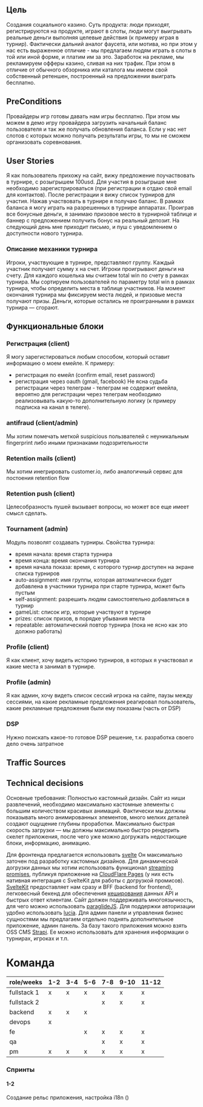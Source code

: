 ## Цель
Создания социального казино. Суть продукта: люди приходят, регистрируются на продукте, играют в слоты, люди могут выигрывать реальные деньги выполняя целевые действия (к примеру играя в турнир). Фактически дальний аналог фаусета, или мотива, но при этом у нас есть выраженное отличие - мы предлагаем людям играть в слоты в той или иной форме, и платим им за это.
Заработок на рекламе, мы рекламируем офферы казино, сливая на них трафик. При этом в отличие от обычного обзорника или каталога мы имеем свой собственный ретеншен, построенный на предложении выиграть бесплатно.

## PreConditions
Провайдеры игр готовы давать нам игры бесплатно. При этом мы можем в демо игру провайдера загрузить начальный баланс пользователя и так же получать обновления баланса. Если у нас нет слотов с которых можно получать результаты игры, то мы не сможем организовать соревнования.
## User Stories
Я как пользователь прихожу на сайт, вижу предложение поучаствовать в турнире, с розыгрышем 100usd. Для участия в розыгрыше мне необходимо зарегистрироваться (при регистрации я отдаю свой email для контактов). После регистрации я вижу список турниров для участия. Нажав участвовать в турнире я получаю баланс. В рамках баланса я могу играть на разрешенных в турнире аппаратах. Проиграв все бонусные деньги, я занимаю призовое место в турнирной таблице и баннер с предложением получить бонус на реальный депозит.
На следующий день мне приходит письмо, и пуш с уведомлением о доступности нового турнира.

### Описание механики турнира
Игроки, участвующие в турнире, представляют группу. Каждый участник получает сумму x на счет. Игроки проигрывают деньги на счету. Для каждого кошелька мы считаем total win по счету в рамках турнира. Мы сортируем пользователей по параметру total win в рамках турнира, чтобы определить места в таблице участников. На момент окончания турнира мы фиксируем места людей, и призовые места получают призы. Деньги, которые остались не проигранными в рамках турнира — сгорают.

## Функциональные блоки
### Регистрация (client)
Я могу зарегистироваться любым способом, который оставит информацию о моем емейле. К примеру:
- регистрация по емейл (confirm email, reset password)
- регистрация через oauth (gmail, facebook)
Не ясна судьба регистрации через телеграм - телеграм не содержит емейла, вероятно для регистрации через телеграм необходимо реализовывать какую-то дополнительную логику (к примеру подписка на канал в телеге).

### antifraud (client/admin)
Мы хотим помечать меткой suspicious пользвателей с неуникальным fingerprint либо иными признаками подозрительности
### Retention mails (client)
Мы хотим инегрировать customer.io, либо аналогичный сервис для постоения retention flow
### Retention push (client)
Целесобразность пушей вызывает вопросы, но может все еще имеет смысл сделать.
### Tournament (admin)
Модуль позволят создавать турниры.
Свойства турнира:
- время начала: время старта турнира
- время конца: время окончания турнира
- время начала показа: время, с которого турнир доступен на экране списка турниров
- auto-assignment: имя группы, которая автоматически будет добавлена в участники турнира при старте турнира, может быть пустым
- self-assignment: разрешить людям самостоятельно добавляться в турнир
- gameList: список игр, которые участвуют в турнире
- prizes: список призов, в порядке убывания места
- repeatable: автоматический повтор турнира (пока не ясно как это должно работать)
### Profile (client)
Я как клиент, хочу видеть историю турниров, в которых я участвовал и какие места я занимал в турнире.
### Profile (admin)
Я как админ, хочу видеть список сессий игрока на сайте, паузы между сессиями, на какие рекламные предложения реагировал пользователь, какие рекламные предложения были ему показаны (часть от DSP)

### DSP
Нужно поискать какое-то готовое DSP решение, т.к. разработка своего дело очень затратное
## Traffic Sources

## Technical decisions
Основные требования:
Полностью кастомный дизайн. Сайт из ниши развлечений, необходимо максимально кастомные элементы с большим количеством красивых анимаций. Фактически мы должны показывать много анимированных элементов, много мелких деталей создают ощущение глубины проработки.
Максимально быстрая скорость загрузки — мы должны максимально быстро рендерить скелет приложения, после чего уже можно догружать недостающие блоки, информацию, анимацию.

Для фронтенда предлагается использовать [svelte](https://svelte.dev/) Он максимально заточен под разработку кастомных дизайнов. Для динамической догрузки данных мы хотим использовать функционал [streaming promises](https://geoffrich.net/posts/conditionally-stream-data/), публикуя приложение на [CloudFlare Pages](https://pages.cloudflare.com/) (у них есть нативная интеграция с SvelteKit для работы с догрузкой промисов). [SvelteKit](https://kit.svelte.dev/) предоставляет нам сразу и BFF (backend for frontend), легковесный бекенд для обеспечения [кеширования](https://developers.cloudflare.com/kv/) данных API и быстрых ответ клиентам. Сайт должен поддерживать многоязычность, для чего можно использовать [paraglideJS](https://inlang.com/m/gerre34r/library-inlang-paraglideJs). Для поддержки авторизации удобно использовать [lucia](https://lucia-auth.com/).
Для админ панели и управления бизнес сущностями мы предлагаем отдельно поднять дополнительное приложение, админ панель. За базу такого приложения можно взять OSS CMS [Strapi](https://strapi.io/). Ее можно использовать для хранения информации о турнирах, игроках и т.п.



# Команда

| role/weeks  | 1-2 | 3-4 | 5-6 | 7-8 | 9-10 | 11-12 |
| ----------- | --- | --- | --- | --- | ---- | ----- |
| fullstack 1 | x   | x   | x   | x   | x    | x     |
| fullstack 2 |     |     |     | x   | x    | x     |
| backend     | x   | x   | x   |     |      |       |
| devops      | x   |     |     |     |      |       |
| fe          |     |     | x   | x   | x    | x     |
| qa          |     |     |     | x   | x    | x     |
| pm          | x   | x   | x   | x   | x    | x     |

### Спринты
#### 1-2
Создание рельс приложения, настройка i18n ()